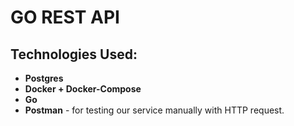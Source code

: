 GO REST API 
==========
## Technologies Used:

* **Postgres**
* **Docker + Docker-Compose**
* **Go**  
* **Postman** - for testing our service manually with HTTP request.

 